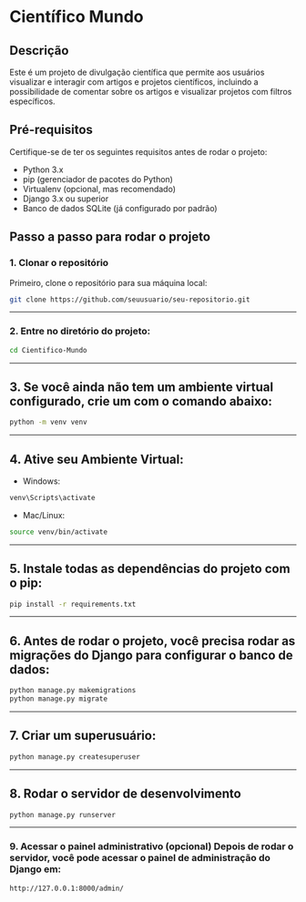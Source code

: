 # Científico Mundo

## Descrição
Este é um projeto de divulgação científica que permite aos usuários visualizar e interagir com artigos e projetos científicos, incluindo a possibilidade de comentar sobre os artigos e visualizar projetos com filtros específicos.

## Pré-requisitos

Certifique-se de ter os seguintes requisitos antes de rodar o projeto:

- Python 3.x
- pip (gerenciador de pacotes do Python)
- Virtualenv (opcional, mas recomendado)
- Django 3.x ou superior
- Banco de dados SQLite (já configurado por padrão)

## Passo a passo para rodar o projeto

### 1. Clonar o repositório

Primeiro, clone o repositório para sua máquina local:

```bash
git clone https://github.com/seuusuario/seu-repositorio.git

```
----

### 2. Entre no diretório do projeto:
```bash
cd Cientifico-Mundo

````
----

## 3. Se você ainda não tem um ambiente virtual configurado, crie um com o comando abaixo:
```bash
python -m venv venv
```
----
## 4. Ative seu Ambiente Virtual:

- Windows:
```bash
venv\Scripts\activate
```

- Mac/Linux:
```bash
source venv/bin/activate
```
----

## 5. Instale todas as dependências do projeto com o pip:
```bash
pip install -r requirements.txt
```
----

## 6. Antes de rodar o projeto, você precisa rodar as migrações do Django para configurar o banco de dados:
```bash
python manage.py makemigrations
python manage.py migrate
```
----

## 7. Criar um superusuário:
```bash
python manage.py createsuperuser
```
----

## 8. Rodar o servidor de desenvolvimento
```bash
python manage.py runserver
```
----
### 9. Acessar o painel administrativo (opcional) Depois de rodar o servidor, você pode acessar o painel de administração do Django em:
```bash
http://127.0.0.1:8000/admin/
```




